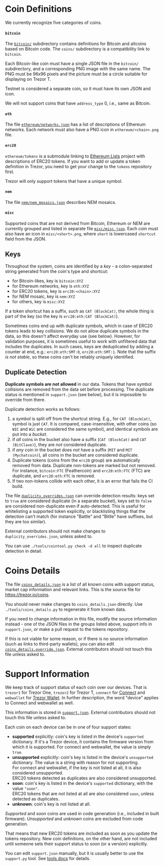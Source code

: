 # Coin Definitions

We currently recognize five categories of coins.

#### `bitcoin`

The [`bitcoin/`](bitcoin) subdirectory contains definitions for Bitcoin and altcoins
based on Bitcoin code. The `coins/` subdirectory is a compatibility link to `bitcoin`.

Each Bitcoin-like coin must have a single JSON file in the `bitcoin/` subdirectory,
and a corresponding PNG image with the same name. The PNG must be 96x96 pixels and
the picture must be a circle suitable for displaying on Trezor T.

Testnet is considered a separate coin, so it must have its own JSON and icon.

We will not support coins that have `address_type` 0, i.e., same as Bitcoin.

#### `eth`

The file [`ethereum/networks.json`](ethereum/networks.json) has a list of descriptions
of Ethereum networks. Each network must also have a PNG icon in `ethereum/<chain>.png`
file.

#### `erc20`

`ethereum/tokens` is a submodule linking to [Ethereum Lists](https://github.com/ethereum-lists/tokens)
project with descriptions of ERC20 tokens. If you want to add or update a token
definition in Trezor, you need to get your change to the `tokens` repository first.

Trezor will only support tokens that have a unique symbol.

#### `nem`

The file [`nem/nem_mosaics.json`](nem/nem_mosaics.json) describes NEM mosaics.

#### `misc`

Supported coins that are not derived from Bitcoin, Ethereum or NEM are currently grouped
and listed in separate file [`misc/misc.json`](misc/misc.json). Each coin must also have
an icon in `misc/<short>.png`, where `short` is lowercased `shortcut` field from the JSON.

## Keys

Throughout the system, coins are identified by a _key_ - a colon-separated string
generated from the coin's type and shortcut:

* for Bitcoin-likes, key is `bitcoin:XYZ`
* for Ethereum networks, key is `eth:XYZ`
* for ERC20 tokens, key is `erc20:<chain>:XYZ`
* for NEM mosaic, key is `nem:XYZ`
* for others, key is `misc:XYZ`

If a token shortcut has a suffix, such as `CAT (BlockCat)`, the whole thing is part
of the key (so the key is `erc20:eth:CAT (BlockCat)`).

Sometimes coins end up with duplicate symbols, which in case of ERC20 tokens leads to
key collisions. We do not allow duplicate symbols in the data, so this doesn't affect
everyday use (see below). However, for validation purposes, it is sometimes useful
to work with unfiltered data that includes the duplicates. In such cases, keys are
deduplicated by adding a counter at end, e.g.: `erc20:eth:SMT:0`, `erc20:eth:SMT:1`.
Note that the suffix _is not stable_, so these coins can't be reliably uniquely identified.

## Duplicate Detection

**Duplicate symbols are not allowed** in our data. Tokens that have symbol collisions
are removed from the data set before processing. The duplicate status is mentioned
in `support.json` (see below), but it is impossible to override from there.

Duplicate detection works as follows:

1. a _symbol_ is split off from the shortcut string. E.g., for `CAT (BlockCat)`, symbol
   is just `CAT`. It is compared, case-insensitive, with other coins (so `WIC` and `WiC`
   are considered the same symbol), and identical symbols are put into a _bucket_.
2. if _all_ coins in the bucket also have a suffix (`CAT (BlockCat)` and `CAT (BitClave)`),
   they are _not_ considered duplicate.
3. if _any_ coin in the bucket does _not_ have a suffix (`MIT` and `MIT (Mychatcoin)`),
   all coins in the bucket are considered duplicate.
4. Duplicate tokens (coins from the `erc20` group) are automatically removed from data.
   Duplicate non-tokens are marked but not removed. For instance, `bitcoin:FTC` (Feathercoin)
   and `erc20:eth:FTC` (FTC) are duplicate, and `erc20:eth:FTC` is removed.
5. If two non-tokens collide with each other, it is an error that fails the CI build.

The file [`duplicity_overrides.json`](duplicity_overrides.json) can override detection
results: keys set to `true` are considered duplicate (in a separate bucket), keys set
to `false` are considered non-duplicate even if auto-detected. This is useful for
whitelisting a supported token explicitly, or blacklisting things that the detection
can't match (for instance "Battle" and "Bitlle" have suffixes, but they are too similar).

External contributors should not make changes to `duplicity_overrides.json`, unless
asked to.

You can use `./tools/cointool.py check -d all` to inspect duplicate detection in detail.


# Coins Details

The file [`coins_details.json`](coins_details.json) is a list of all known coins
with support status, market cap information and relevant links. This is the source
file for https://trezor.io/coins.

You should never make changes to `coins_details.json` directly. Use `./tools/coins_details.py`
to regenerate it from known data.

If you need to change information in this file, modify the source information instead -
one of the JSON files in the groups listed above, support info in `support.json`, or
make a pull request to the tokens repository.

If this is not viable for some reason, or if there is no source information (such as
links to third-party wallets), you can also edit [`coins_details.override.json`](coins_details.override.json).
External contributors should not touch this file unless asked to.


# Support Information

We keep track of support status of each coin over our devices. That is
`trezor1` for Trezor One, `trezor2` for Trezor T, `connect` for [Connect](https://github.com/trezor/connect)
and `webwallet` for [Trezor Wallet](https://wallet.trezor.io/). In further description, the word "device"
applies to Connect and webwallet as well.

This information is stored in [`support.json`](support.json).
External contributors should not touch this file unless asked to.

Each coin on each device can be in one of four support states:

* **supported** explicitly: coin's key is listed in the device's `supported`
  dictionary. If it's a Trezor device, it contains the firmware version from which
  it is supported. For connect and webwallet, the value is simply `true`.
* **unsupported** explicitly: coin's key is listed in the device's `unsupported`
  dictionary. The value is a string with reason for not supporting.  
  For connect and webwallet, if the key is not listed at all, it is also considered unsupported.  
  ERC20 tokens detected as duplicates are also considered unsupported.
* **soon**: coin's key is listed in the device's `supported` dictionary, with
  the value `"soon"`.  
  ERC20 tokens that are not listed at all are also considered `soon`, unless detected
  as duplicates.
* **unknown**: coin's key is not listed at all.

_Supported_ and _soon_ coins are used in code generation (i.e., included in built firmware).
_Unsupported_ and _unknown_ coins are excluded from code generation.

That means that new ERC20 tokens are included as soon as you update the tokens repository.
New coin definitions, on the other hand, are not included until someone sets their
support status to _soon_ (or a version) explicitly.

You can edit `support.json` manually, but it is usually better to use the `support.py` tool.
See [tools docs](../tools) for details.
